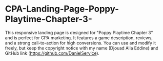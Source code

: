 # CPA-Landing-Page-Poppy-Playtime-Chapter-3-
This responsive landing page is designed for "Poppy Playtime Chapter 3" and is perfect for CPA marketing. It features a game description, reviews, and a strong call-to-action for high conversions. You can use and modify it freely, but keep the copyright notice with my name (Djouad Alla Eddine) and GitHub link (https://github.com/DanielService).
